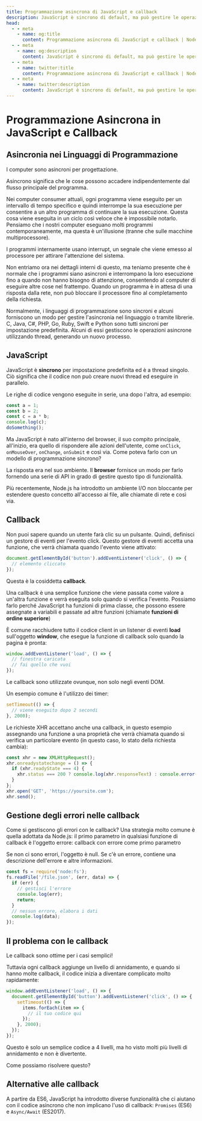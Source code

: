 ```yaml
---
title: Programmazione asincrona di JavaScript e callback
description: JavaScript è sincrono di default, ma può gestire le operazioni asincrone tramite callback, che sono funzioni passate come argomenti ad altre funzioni ed eseguite quando si verifica un evento specifico.
head:
  - - meta
    - name: og:title
      content: Programmazione asincrona di JavaScript e callback | Node.js - iDoc.dev
  - - meta
    - name: og:description
      content: JavaScript è sincrono di default, ma può gestire le operazioni asincrone tramite callback, che sono funzioni passate come argomenti ad altre funzioni ed eseguite quando si verifica un evento specifico.
  - - meta
    - name: twitter:title
      content: Programmazione asincrona di JavaScript e callback | Node.js - iDoc.dev
  - - meta
    - name: twitter:description
      content: JavaScript è sincrono di default, ma può gestire le operazioni asincrone tramite callback, che sono funzioni passate come argomenti ad altre funzioni ed eseguite quando si verifica un evento specifico.
---
```



# Programmazione Asincrona in JavaScript e Callback

## Asincronia nei Linguaggi di Programmazione
I computer sono asincroni per progettazione.

Asincrono significa che le cose possono accadere indipendentemente dal flusso principale del programma.

Nei computer consumer attuali, ogni programma viene eseguito per un intervallo di tempo specifico e quindi interrompe la sua esecuzione per consentire a un altro programma di continuare la sua esecuzione. Questa cosa viene eseguita in un ciclo così veloce che è impossibile notarlo. Pensiamo che i nostri computer eseguano molti programmi contemporaneamente, ma questa è un'illusione (tranne che sulle macchine multiprocessore).

I programmi internamente usano interrupt, un segnale che viene emesso al processore per attirare l'attenzione del sistema.

Non entriamo ora nei dettagli interni di questo, ma teniamo presente che è normale che i programmi siano asincroni e interrompano la loro esecuzione fino a quando non hanno bisogno di attenzione, consentendo al computer di eseguire altre cose nel frattempo. Quando un programma è in attesa di una risposta dalla rete, non può bloccare il processore fino al completamento della richiesta.

Normalmente, i linguaggi di programmazione sono sincroni e alcuni forniscono un modo per gestire l'asincronia nel linguaggio o tramite librerie. C, Java, C#, PHP, Go, Ruby, Swift e Python sono tutti sincroni per impostazione predefinita. Alcuni di essi gestiscono le operazioni asincrone utilizzando thread, generando un nuovo processo.

## JavaScript
JavaScript è **sincrono** per impostazione predefinita ed è a thread singolo. Ciò significa che il codice non può creare nuovi thread ed eseguire in parallelo.

Le righe di codice vengono eseguite in serie, una dopo l'altra, ad esempio:

```js
const a = 1;
const b = 2;
const c = a * b;
console.log(c);
doSomething();
```

Ma JavaScript è nato all'interno del browser, il suo compito principale, all'inizio, era quello di rispondere alle azioni dell'utente, come `onClick`, `onMouseOver`, `onChange`, `onSubmit` e così via. Come poteva farlo con un modello di programmazione sincrono?

La risposta era nel suo ambiente. Il **browser** fornisce un modo per farlo fornendo una serie di API in grado di gestire questo tipo di funzionalità.

Più recentemente, Node.js ha introdotto un ambiente I/O non bloccante per estendere questo concetto all'accesso ai file, alle chiamate di rete e così via.


## Callback
Non puoi sapere quando un utente farà clic su un pulsante. Quindi, definisci un gestore di eventi per l'evento click. Questo gestore di eventi accetta una funzione, che verrà chiamata quando l'evento viene attivato:

```js
document.getElementById('button').addEventListener('click', () => {
  // elemento cliccato
});
```

Questa è la cosiddetta **callback**.

Una callback è una semplice funzione che viene passata come valore a un'altra funzione e verrà eseguita solo quando si verifica l'evento. Possiamo farlo perché JavaScript ha funzioni di prima classe, che possono essere assegnate a variabili e passate ad altre funzioni (chiamate **funzioni di ordine superiore**)

È comune racchiudere tutto il codice client in un listener di eventi **load** sull'oggetto **window**, che esegue la funzione di callback solo quando la pagina è pronta:

```js
window.addEventListener('load', () => {
  // finestra caricata
  // fai quello che vuoi
});
```

Le callback sono utilizzate ovunque, non solo negli eventi DOM.

Un esempio comune è l'utilizzo dei timer:

```js
setTimeout(() => {
  // viene eseguito dopo 2 secondi
}, 2000);
```

Le richieste XHR accettano anche una callback, in questo esempio assegnando una funzione a una proprietà che verrà chiamata quando si verifica un particolare evento (in questo caso, lo stato della richiesta cambia):

```js
const xhr = new XMLHttpRequest();
xhr.onreadystatechange = () => {
  if (xhr.readyState === 4) {
    xhr.status === 200 ? console.log(xhr.responseText) : console.error('error');
  }
};
xhr.open('GET', 'https://yoursite.com');
xhr.send();
```

## Gestione degli errori nelle callback
Come si gestiscono gli errori con le callback? Una strategia molto comune è quella adottata da Node.js: il primo parametro in qualsiasi funzione di callback è l'oggetto errore: callback con errore come primo parametro

Se non ci sono errori, l'oggetto è null. Se c'è un errore, contiene una descrizione dell'errore e altre informazioni.

```js
const fs = require('node:fs');
fs.readFile('/file.json', (err, data) => {
  if (err) {
    // gestisci l'errore
    console.log(err);
    return;
  }
  // nessun errore, elabora i dati
  console.log(data);
});
```


## Il problema con le callback
Le callback sono ottime per i casi semplici!

Tuttavia ogni callback aggiunge un livello di annidamento, e quando si hanno molte callback, il codice inizia a diventare complicato molto rapidamente:

```js
window.addEventListener('load', () => {
  document.getElementById('button').addEventListener('click', () => {
    setTimeout(() => {
      items.forEach(item => {
        // il tuo codice qui
      });
    }, 2000);
  });
});
```

Questo è solo un semplice codice a 4 livelli, ma ho visto molti più livelli di annidamento e non è divertente.

Come possiamo risolvere questo?

## Alternative alle callback
A partire da ES6, JavaScript ha introdotto diverse funzionalità che ci aiutano con il codice asincrono che non implicano l'uso di callback: `Promises` (ES6) e `Async/Await` (ES2017).

